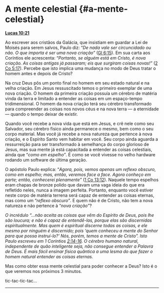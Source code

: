 # A mente celestial {#a-mente-celestial}

[**Lucas 10:21**](http://bibliaonline.com.br/acf/lc/10/21)

Ao escrever aos cristãos da Galácia, que insistiam em guardar a Lei de Moisés para serem salvos, Paulo diz: “_De nada vale ser circuncidado ou não. O que importa é ser uma nova criação”_ ([Gl 6:15](http://bibliaonline.com.br/acf/gl/6/15)). Em sua carta aos Coríntios ele acrescenta: “_Portanto, se alguém está em Cristo, é nova criação. As coisas antigas já passaram; eis que surgiram coisas novas!”_ ([2 Co 5:17](http://bibliaonline.com.br/acf/2co/5/17)). Percebe que isto implica uma mudança no modo de Deus tratar o homem antes e depois de Cristo?

Na cruz Deus pôs um ponto final no homem em seu estado natural e na velha criação. Em Jesus ressuscitado temos o primeiro exemplar de uma nova criação. O homem da primeira criação possuía um cérebro de matéria vinda da terra e limitado a entender as coisas em um espaço-tempo tridimensional. O homem da nova criação terá seu cérebro transformado para compreender as coisas nos novos céus e na nova terra — a eternidade — quando o tempo deixar de existir.

Quando você recebe a nova vida que está em Jesus, e crê nele como seu Salvador, seu cérebro físico ainda permanece o mesmo, bem como o seu corpo material. Mas você já recebe a nova natureza que pertence à nova criação, e o Espírito Santo vem habitar em você. Seu corpo ainda aguarda a ressurreição para ser transformado à semelhança do corpo glorioso de Jesus, mas sua mente já está capacitada a entender as coisas celestiais, ainda que “_como em espelho”_. É como se você vivesse no velho hardware rodando um software de última geração.

O apóstolo Paulo explica: “_Agora, pois, vemos apenas um reflexo obscuro, como em espelho; mas, então, veremos face a face. Agora conheço em parte; então, conhecerei plenamente”_ ([1 Co 13:12](http://bibliaonline.com.br/acf/1co/13/12)). Naquele tempo espelhos eram chapas de bronze polido que davam uma vaga ideia do que era refletido neles, nunca a imagem perfeita. Portanto, enquanto você estiver neste corpo de matéria terrena será capaz de entender as coisas eternas, mas como um “_reflexo obscuro”_. E quem não é de Cristo, não tem a nova natureza e não pertence à “_nova criação”_?

_O incrédulo “...não aceita as coisas que vêm do Espírito de Deus, pois lhe são loucura; e não é capaz de entendê-las, porque elas são discernidas espiritualmente. Mas quem é espiritual discerne todas as coisas, e ele mesmo por ninguém é discernido; pois ‘quem conheceu a mente do Senhor para que possa instruí-lo?’ Nós, porém, temos a mente de Cristo”. Isto Paulo escreveu em 1 Coríntios_ [_2:14-16_](http://bibliaonline.com.br/acf/1co/2/14-16)_. O cérebro humano natural, independente de quão inteligente seja, não consegue entender a Palavra de Deus. É mais fácil ensinar física quântica a uma lesma do que fazer o homem natural entender as coisas eternas._

Mas como obter essa mente celestial para poder conhecer a Deus? Isto é o que veremos nos próximos 3 minutos.

tic-tac-tic-tac...

*****